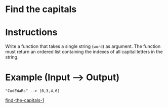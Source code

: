 # Find the capitals

# Instructions 

Write a function that takes a single string (`word`) as argument. The function must return an ordered list containing the indexes of all capital letters in the string.

# Example (Input --> Output)

```
"CodEWaRs" --> [0,3,4,6]
```


[find-the-capitals-1](https://www.codewars.com/kata/539ee3b6757843632d00026b)